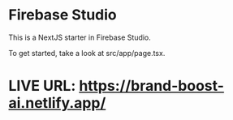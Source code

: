 # Firebase Studio

This is a NextJS starter in Firebase Studio.

To get started, take a look at src/app/page.tsx.

# LIVE URL: https://brand-boost-ai.netlify.app/


